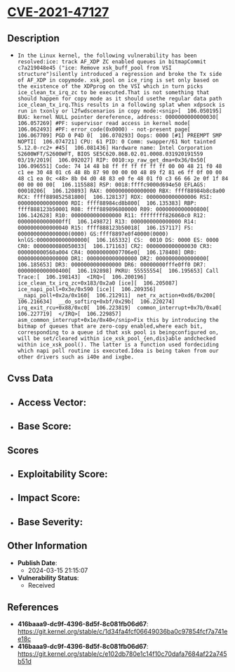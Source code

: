 
# [CVE-2021-47127](https://cve.mitre.org/cgi-bin/cvename.cgi?name=CVE-2021-47127)

## Description

- `In the Linux kernel, the following vulnerability has been resolved:ice: track AF_XDP ZC enabled queues in bitmapCommit c7a219048e45 ("ice: Remove xsk_buff_pool from VSI structure")silently introduced a regression and broke the Tx side of AF_XDP in copymode. xsk_pool on ice_ring is set only based on the existence of the XDPprog on the VSI which in turn picks ice_clean_tx_irq_zc to be executed.That is not something that should happen for copy mode as it should usethe regular data path ice_clean_tx_irq.This results in a following splat when xdpsock is run in txonly or l2fwdscenarios in copy mode:<snip>[  106.050195] BUG: kernel NULL pointer dereference, address: 0000000000000030[  106.057269] #PF: supervisor read access in kernel mode[  106.062493] #PF: error_code(0x0000) - not-present page[  106.067709] PGD 0 P4D 0[  106.070293] Oops: 0000 [#1] PREEMPT SMP NOPTI[  106.074721] CPU: 61 PID: 0 Comm: swapper/61 Not tainted 5.12.0-rc2+ #45[  106.081436] Hardware name: Intel Corporation S2600WFT/S2600WFT, BIOS SE5C620.86B.02.01.0008.031920191559 03/19/2019[  106.092027] RIP: 0010:xp_raw_get_dma+0x36/0x50[  106.096551] Code: 74 14 48 b8 ff ff ff ff ff ff 00 00 48 21 f0 48 c1 ee 30 48 01 c6 48 8b 87 90 00 00 00 48 89 f2 81 e6 ff 0f 00 00 48 c1 ea 0c <48> 8b 04 d0 48 83 e0 fe 48 01 f0 c3 66 66 2e 0f 1f 84 00 00 00 00[  106.115588] RSP: 0018:ffffc9000d694e50 EFLAGS: 00010206[  106.120893] RAX: 0000000000000000 RBX: ffff88984b8c8a00 RCX: ffff889852581800[  106.128137] RDX: 0000000000000006 RSI: 0000000000000000 RDI: ffff88984cd8b800[  106.135383] RBP: ffff888123b50001 R08: ffff889896800000 R09: 0000000000000800[  106.142628] R10: 0000000000000000 R11: ffffffff826060c0 R12: 00000000000000ff[  106.149872] R13: 0000000000000000 R14: 0000000000000040 R15: ffff888123b50018[  106.157117] FS:  0000000000000000(0000) GS:ffff8897e0f40000(0000) knlGS:0000000000000000[  106.165332] CS:  0010 DS: 0000 ES: 0000 CR0: 0000000080050033[  106.171163] CR2: 0000000000000030 CR3: 000000000560a004 CR4: 00000000007706e0[  106.178408] DR0: 0000000000000000 DR1: 0000000000000000 DR2: 0000000000000000[  106.185653] DR3: 0000000000000000 DR6: 00000000fffe0ff0 DR7: 0000000000000400[  106.192898] PKRU: 55555554[  106.195653] Call Trace:[  106.198143]  <IRQ>[  106.200196]  ice_clean_tx_irq_zc+0x183/0x2a0 [ice][  106.205087]  ice_napi_poll+0x3e/0x590 [ice][  106.209356]  __napi_poll+0x2a/0x160[  106.212911]  net_rx_action+0xd6/0x200[  106.216634]  __do_softirq+0xbf/0x29b[  106.220274]  irq_exit_rcu+0x88/0xc0[  106.223819]  common_interrupt+0x7b/0xa0[  106.227719]  </IRQ>[  106.229857]  asm_common_interrupt+0x1e/0x40</snip>Fix this by introducing the bitmap of queues that are zero-copy enabled,where each bit, corresponding to a queue id that xsk pool is beingconfigured on, will be set/cleared within ice_xsk_pool_{en,dis}able andchecked within ice_xsk_pool(). The latter is a function used fordeciding which napi poll routine is executed.Idea is being taken from our other drivers such as i40e and ixgbe.`

## Cvss Data

- **Access Vector**:
  - 
- **Base Score**:
  - 

## Scores

- **Exploitability Score**:
  - 
- **Impact Score**:
  - 
- **Base Severity**:
  - 

## Other Information

- **Publish Date**:
  - 2024-03-15 21:15:07
- **Vulnerability Status**:
  - Received

## References

- **416baaa9-dc9f-4396-8d5f-8c081fb06d67**: https://git.kernel.org/stable/c/1d34fa4fcf06649036ba0c97854fcf7a741ee18c
- **416baaa9-dc9f-4396-8d5f-8c081fb06d67**: https://git.kernel.org/stable/c/e102db780e1c14f10c70dafa7684af22a745b51d
